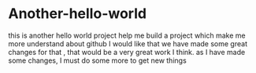 # Another-hello-world
this is another hello world project help me build a project which make me more understand about github
I would like that we have made some great changes for that , that would be  a very  great work I think.
as I have made some changes, I must do some more to get new things
